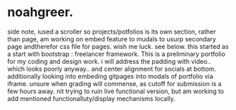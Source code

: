 # noahgreer.
side note, iused a scroller so projects/potfolios is its own section, rather than page, am working on embed feature to mudals to usurp secondary page andtherefor css file for pages. wish me luck. see below.
this started as a start with bootstrap : freelancer framework.
This is a preliminary portfolio for my coding and design work.
i will address the padding with video.. which looks poorly anyway..
and center alignment for socials at bottom.
additionally looking into embeding gitpages into modals of portfolio via iframe. 
unsure when grading will commense, as cutoff for submission is a few hours away. nit trying to ruin live functional version, but am working to add mentioned functionalluty/display mechanisms locally.
